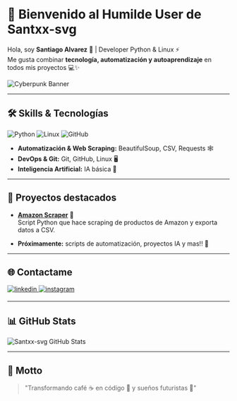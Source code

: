 


# 👾 Bienvenido al Humilde User de Santxx-svg

Hola, soy **Santiago Alvarez** 🌌 | Developer Python & Linux ⚡  
Me gusta combinar **tecnología, automatización y autoaprendizaje** en todos mis proyectos 💻✨

![Cyberpunk Banner](https://drive.google.com/file/d/1qDy8rRxK6wemo_otfQXIxeQBbiyrpmZ-/view?usp=drive_link)

---

## 🛠 Skills & Tecnologías

![Python](https://img.shields.io/badge/Python-3.11-yellow?style=for-the-badge&logo=python&logoColor=blue) 
![Linux](https://img.shields.io/badge/Linux-Futuristic-green?style=for-the-badge&logo=linux&logoColor=white)
![GitHub](https://img.shields.io/badge/GitHub-SSH-black?style=for-the-badge&logo=github&logoColor=white)

- **Automatización & Web Scraping:** BeautifulSoup, CSV, Requests 🕸  
- **DevOps & Git:** Git, GitHub, Linux 🖥  
- **Inteligencia Artificial:** IA básica 🤖  

---

## 📂 Proyectos destacados

- **[Amazon Scraper](https://github.com/santxx-svg/amazon_scraper)** 🛒  
  Script Python que hace scraping de productos de Amazon y exporta datos a CSV.  

- **Próximamente:** scripts de automatización, proyectos IA y mas!! 🚀  

---

## 🌐 Contactame

<a href="https://www.linkedin.com/in/santxx-svg" target="_blank">
<img src=https://img.shields.io/badge/linkedin-%2300acee.svg?color=405DE6&style=for-the-badge&logo=linkedin&logoColor=white alt=linkedin style="margin-bottom: 5px;" />
</a>
<a href="https://www.instagram.com/santxx.svg/" target="_blank">
<img src=https://img.shields.io/badge/instagram-%ff5851db.svg?color=C13584&style=for-the-badge&logo=instagram&logoColor=white alt=instagram style="margin-bottom: 5px;" />
</a>

---

## 📊 GitHub Stats

![Santxx-svg GitHub Stats](https://github-readme-stats.vercel.app/api?username=santxx-svg&show_icons=true&theme=dark)

---

## 🌌 Motto

> "Transformando café ☕ en código 🐍 y sueños futuristas 🌃"
